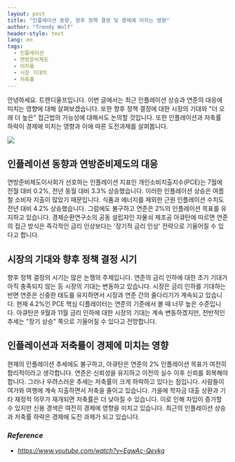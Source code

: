 ```yaml
---
layout: post
title: "인플레이션 동향, 향후 정책 결정 및 경제에 미치는 영향"
author: "Trendy Wolf"
header-style: text
lang: en
tags:
  - 인플레이션
  - 연방준비제도
  - 이자율
  - 시장 기대치
  - 저축률
---
```


안녕하세요. 트렌디울프입니다. 이번 글에서는 최근 인플레이션 상승과 연준의 대응에 미치는 영향에 대해 살펴보겠습니다. 또한 향후 정책 결정에 대한 시장의 기대와 "더 오래 더 높은" 접근법의 가능성에 대해서도 논의할 것입니다. 또한 인플레이션과 저축률 하락이 경제에 미치는 영향과 이에 따른 도전과제를 살펴봅니다.

<img
    src="https://i.ytimg.com/vi/EgwAc-Qevkg/hqdefault.jpg"
/>


## 인플레이션 동향과 연방준비제도의 대응
연방준비제도이사회가 선호하는 인플레이션 지표인 개인소비지출지수(PCE)는 7월에 전월 대비 0.2%, 전년 동월 대비 3.3% 상승했습니다. 이러한 인플레이션 상승은 여름철 소비자 지출이 많았기 때문입니다. 식품과 에너지를 제외한 근원 인플레이션 수치도 전년 대비 4.2% 상승했습니다. 그럼에도 불구하고 연준은 2%의 인플레이션 목표를 유지하고 있습니다. 경제순환연구소의 공동 설립자인 자물쇠 제조공 아큐탄에 따르면 연준의 접근 방식은 즉각적인 금리 인상보다는 '장기적 금리 인상' 전략으로 기울어질 수 있다고 합니다.

## 시장의 기대와 향후 정책 결정 시기
향후 정책 결정의 시기는 많은 논쟁의 주제입니다. 연준의 금리 인하에 대한 초기 기대가 아직 충족되지 않는 등 시장의 기대는 변동하고 있습니다. 시장은 금리 인하를 기대하는 반면 연준은 신중한 태도를 유지하면서 시장과 연준 간의 줄다리기가 계속되고 있습니다. 현재 4.2%인 PCE 핵심 디플레이터는 연준의 기준에서 볼 때 너무 높은 수준입니다. 아큐탄은 9월과 11월 금리 인하에 대한 시장의 기대는 계속 변동하겠지만, 전반적인 추세는 "장기 상승" 쪽으로 기울어질 수 있다고 전망합니다.

## 인플레이션과 저축률이 경제에 미치는 영향
현재의 인플레이션 추세에도 불구하고, 아큐탄은 연준의 2% 인플레이션 목표가 여전히 합리적이라고 생각합니다. 연준은 신뢰성을 유지하고 이전의 실수 이후 신뢰를 회복해야 합니다. 그러나 우려스러운 추세는 저축률이 크게 하락하고 있다는 점입니다. 사람들이 여가와 여행에 계속 지출하면서 저축을 줄이고 있습니다. 가을에 학자금 대출 상환과 기타 재정적 의무가 재개되면 저축률은 더 낮아질 수 있습니다. 이로 인해 차입이 증가할 수 있지만 신용 경색은 여전히 경제에 영향을 미치고 있습니다. 최근의 인플레이션 상승과 저축률 하락은 경제에 도전 과제가 되고 있습니다.


### _Reference_
- _https://www.youtube.com/watch?v=EgwAc-Qevkg_

